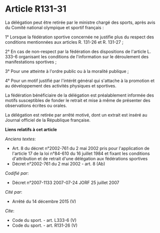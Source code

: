 # Article R131-31

La délégation peut être retirée par le ministre chargé des sports, après avis du Comité national olympique et sportif
français : 

1° Lorsque la fédération sportive concernée ne justifie plus du respect des conditions mentionnées aux articles R. 131-26 et
R. 131-27 ; 

2° En cas de non-respect par la fédération des dispositions de l'article L. 333-6 organisant les conditions de l'information
sur le déroulement des manifestations sportives ; 

3° Pour une atteinte à l'ordre public ou à la moralité publique ; 

4° Pour un motif justifié par l'intérêt général qui s'attache à la promotion et au développement des activités physiques et
sportives. 

La fédération bénéficiaire de la délégation est préalablement informée des motifs susceptibles de fonder le retrait et mise à
même de présenter des observations écrites ou orales. 

La délégation est retirée par arrêté motivé, dont un extrait est inséré au Journal officiel de la République française.

**Liens relatifs à cet article**

_Anciens textes_:

  - Art. 8 du décret n°2002-761 du 2 mai 2002 pris pour l'application de l'article 17 de la loi n°84-610 du 16 juillet 1984 et fixant les conditions d'attribution et de retrait d'une délégation aux fédérations sportives
  - Décret n°2002-761 du 2 mai 2002 - art. 8 (Ab)

_Codifié par_:

  - Décret n°2007-1133 2007-07-24 JORF 25 juillet 2007

_Cité par_:

  - Arrêté du 14 décembre 2015 (V)

_Cite_:

  - Code du sport. - art. L333-6 (V)
  - Code du sport. - art. R131-26 (V)
